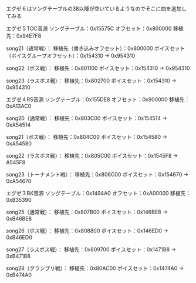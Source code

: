 ﻿エグゼ６はソングテーブルの38以降が空いているようなのでそこに曲を追加してみる

エグゼ５TOC音源
ソングテーブル：0x15575C
オフセット：0x800000
移植先：0x94E7F8

song21（通常戦）：
	移植先（書き込みオフセット）：0x800000
	ボイスセット（ボイスグループオフセット）：0x154310 -> 0x954310

song22（ボス戦）：
	移植先：0x801100
	ボイスセット：0x154310 -> 0x954310

song23（ラスボス戦）：
	移植先：0x802700
	ボイスセット：0x154310 -> 0x954310


エグゼ４RS音源
ソングテーブル：0x155DE8
オフセット：0x900000
移植先：0xA13AC0

song20（通常戦）：
	移植先：0x803C00
	ボイスセット：0x154514 -> 0xA54514

song21（ボス戦）：
	移植先：0x804C00
	ボイスセット：0x154580 -> 0xA54580

song22（ラスボス戦）：
	移植先：0x805C00
	ボイスセット：0x1545F8 -> A545F8

song23（トーナメント戦）：
	移植先：0x806C00
	ボイスセット：0x154670 -> 0xA54670


エグゼ３BK音源
ソングテーブル：0x1494A0
オフセット：0xA00000
移植先：0xB35390

song25（通常戦）：
	移植先：0x807B00
	ボイスセット：0x146BE8 -> 0xB46BE8

song26（ボス戦）：
	移植先：0x808800
	ボイスセット：0x146ED0 -> 0xB46ED0

song27（ラスボス戦）：
	移植先：0x809700
	ボイスセット：0x1471B8 -> 0xB471B8

song28（グランプリ戦）：
	移植先：0x80AC00
	ボイスセット：0x1474A0 -> 0xB474A0
